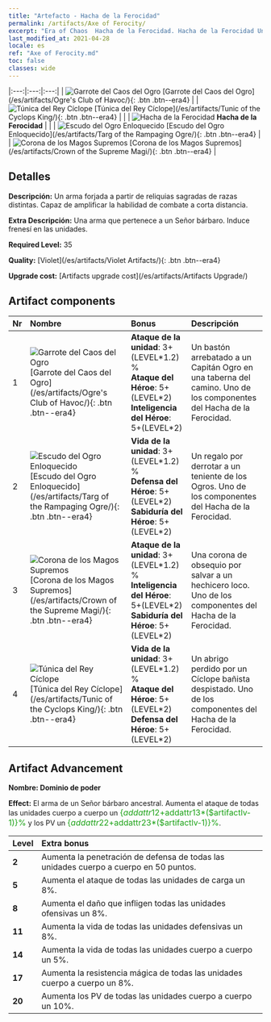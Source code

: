 ```yaml
---
title: "Artefacto - Hacha de la Ferocidad"
permalink: /artifacts/Axe of Ferocity/
excerpt: "Era of Chaos  Hacha de la Ferocidad. Hacha de la Ferocidad Un arma forjada a partir de reliquias sagradas de razas distintas. Capaz de amplificar la habilidad de combate a corta distancia."
last_modified_at: 2021-04-28
locale: es
ref: "Axe of Ferocity.md"
toc: false
classes: wide
---
```


  |:---:|:---:|:---:| 
  | ![Garrote del Caos del Ogro](/images/t/artifact_40311.png) [Garrote del Caos del Ogro](/es/artifacts/Ogre's Club of Havoc/){: .btn .btn--era4} |   | ![Túnica del Rey Cíclope](/images/t/artifact_40314.png) [Túnica del Rey Cíclope](/es/artifacts/Tunic of the Cyclops King/){: .btn .btn--era4} | 
  |   | ![Hacha de la Ferocidad](/images/t/icon_artifact_31.png) **Hacha de la Ferocidad** |  | 
  | ![Escudo del Ogro Enloquecido](/images/t/artifact_40312.png) [Escudo del Ogro Enloquecido](/es/artifacts/Targ of the Rampaging Ogre/){: .btn .btn--era4} |   | ![Corona de los Magos Supremos](/images/t/artifact_40313.png) [Corona de los Magos Supremos](/es/artifacts/Crown of the Supreme Magi/){: .btn .btn--era4} | 


## Detalles

 **Descripción:** Un arma forjada a partir de reliquias sagradas de razas distintas. Capaz de amplificar la habilidad de combate a corta distancia.

 **Extra Descripción:** Una arma que pertenece a un Señor bárbaro. Induce frenesí en las unidades.

 **Required Level:** 35

 **Quality:** [Violet](/es/artifacts/Violet Artifacts/){: .btn .btn--era4}

 **Upgrade cost:** [Artifacts upgrade cost](/es/artifacts/Artifacts Upgrade/)



## Artifact components

  | Nr |    Nombre    |   Bonus | Descripción | 
  |:---|:-----------|:--------|:------------| 
  | 1 | ![Garrote del Caos del Ogro](/images/t/artifact_40311.png) [Garrote del Caos del Ogro](/es/artifacts/Ogre's Club of Havoc/){: .btn .btn--era4} | **Ataque de la unidad**: 3+(LEVEL\*1.2) %<br/>**Ataque del Héroe**: 5+(LEVEL\*2)<br/>**Inteligencia del Héroe**: 5+(LEVEL\*2) | Un bastón arrebatado a un Capitán Ogro en una taberna del camino. Uno de los componentes del Hacha de la Ferocidad. | 
  | 2 | ![Escudo del Ogro Enloquecido](/images/t/artifact_40312.png) [Escudo del Ogro Enloquecido](/es/artifacts/Targ of the Rampaging Ogre/){: .btn .btn--era4} | **Vida de la unidad**: 3+(LEVEL\*1.2) %<br/>**Defensa del Héroe**: 5+(LEVEL\*2)<br/>**Sabiduría del Héroe**: 5+(LEVEL\*2) | Un regalo por derrotar a un teniente de los Ogros. Uno de los componentes del Hacha de la Ferocidad. | 
  | 3 | ![Corona de los Magos Supremos](/images/t/artifact_40313.png) [Corona de los Magos Supremos](/es/artifacts/Crown of the Supreme Magi/){: .btn .btn--era4} | **Ataque de la unidad**: 3+(LEVEL\*1.2) %<br/>**Inteligencia del Héroe**: 5+(LEVEL\*2)<br/>**Sabiduría del Héroe**: 5+(LEVEL\*2) | Una corona de obsequio por salvar a un hechicero loco. Uno de los componentes del Hacha de la Ferocidad. | 
  | 4 | ![Túnica del Rey Cíclope](/images/t/artifact_40314.png) [Túnica del Rey Cíclope](/es/artifacts/Tunic of the Cyclops King/){: .btn .btn--era4} | **Vida de la unidad**: 3+(LEVEL\*1.2) %<br/>**Ataque del Héroe**: 5+(LEVEL\*2)<br/>**Defensa del Héroe**: 5+(LEVEL\*2) | Un abrigo perdido por un Cíclope bañista despistado. Uno de los componentes del Hacha de la Ferocidad. | 


## Artifact Advancement

 **Nombre: Dominio de poder**

 **Effect:** El arma de un Señor bárbaro ancestral. Aumenta el ataque de todas las unidades cuerpo a cuerpo un <span style="color: #1ca216;font-size:16px">{$addattr12+$addattr13*($artifactlv-1)}%</span> y los PV un <span style="color: #1ca216;font-size:16px">{$addattr22+$addattr23*($artifactlv-1)}%</span>.

  |  Level  |    Extra bonus  | 
  |:--------|:----------------| 
  | **2** | Aumenta la penetración de defensa de todas las unidades cuerpo a cuerpo en 50 puntos. | 
  | **5** | Aumenta el ataque de todas las unidades de carga un 8%. | 
  | **8** | Aumenta el daño que infligen todas las unidades ofensivas un 8%. | 
  | **11** | Aumenta la vida de todas las unidades defensivas un 8%. | 
  | **14** | Aumenta la vida de todas las unidades cuerpo a cuerpo un 5%. | 
  | **17** | Aumenta la resistencia mágica de todas las unidades cuerpo a cuerpo un 8%. | 
  | **20** | Aumenta los PV de todas las unidades cuerpo a cuerpo un 10%. | 
